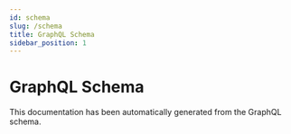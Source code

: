 ```yaml
---
id: schema
slug: /schema
title: GraphQL Schema
sidebar_position: 1
---
```


# GraphQL Schema

This documentation has been automatically generated from the GraphQL schema.
